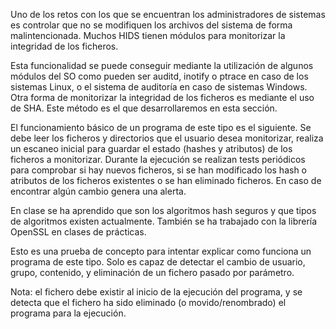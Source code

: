 Uno de los retos con los que se encuentran los administradores de sistemas es controlar que no se modifiquen
los archivos del sistema de forma malintencionada. Muchos HIDS tienen módulos para monitorizar la integridad
de los ficheros.

Esta funcionalidad se puede conseguir mediante la utilización de algunos módulos del SO como pueden ser auditd,
inotify o ptrace en caso de los sistemas Linux, o el sistema de auditoría en caso de sistemas Windows. Otra
forma de monitorizar la integridad de los ficheros es mediante el uso de SHA. Este método es el que desarrollaremos
en esta sección.

El funcionamiento básico de un programa de este tipo es el siguiente. Se debe leer los ficheros y directorios que
el usuario desea monitorizar, realiza un escaneo inicial para guardar el estado (hashes y atributos) de los ficheros
a monitorizar. Durante la ejecución se realizan tests periódicos para comprobar si hay nuevos ficheros, si se han
modificado los hash o atributos de los ficheros existentes o se han eliminado ficheros. En caso de encontrar algún
cambio genera una alerta.

En clase se ha aprendido que son los algoritmos hash seguros y que tipos de algoritmos existen actualmente. También
se ha trabajado con la librería OpenSSL en clases de prácticas.

Esto es una prueba de concepto para intentar explicar como funciona un programa de este tipo. Solo es capaz de detectar
el cambio de usuario, grupo, contenido, y eliminación de un fichero pasado por parámetro.

Nota: el fichero debe existir al inicio de la ejecución del programa, y se detecta que el fichero ha sido eliminado
(o movido/renombrado) el programa para la ejecución.
